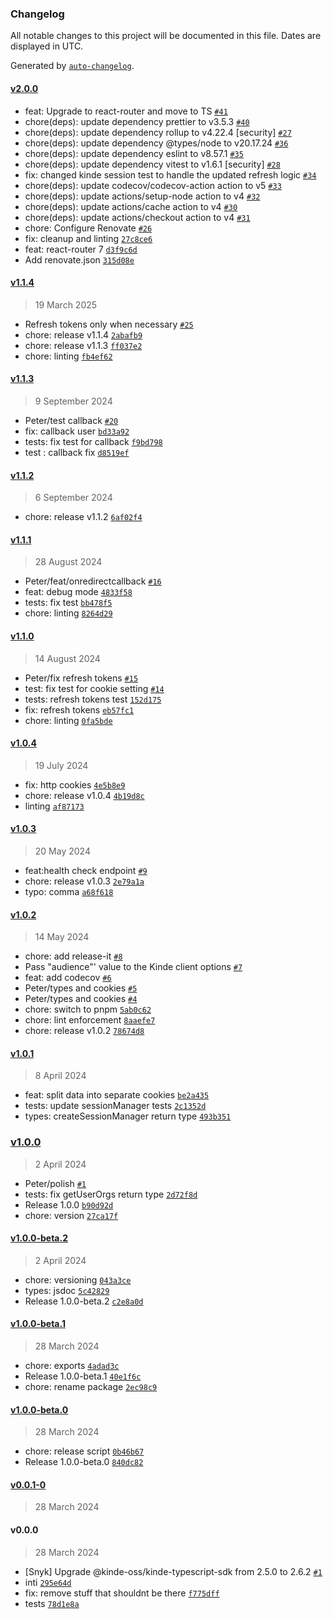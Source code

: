 ### Changelog

All notable changes to this project will be documented in this file. Dates are displayed in UTC.

Generated by [`auto-changelog`](https://github.com/CookPete/auto-changelog).

#### [v2.0.0](https://github.com/kinde-oss/kinde-remix-sdk/compare/v1.1.4...v2.0.0)

- feat: Upgrade to react-router and move to TS [`#41`](https://github.com/kinde-oss/kinde-remix-sdk/pull/41)
- chore(deps): update dependency prettier to v3.5.3 [`#40`](https://github.com/kinde-oss/kinde-remix-sdk/pull/40)
- chore(deps): update dependency rollup to v4.22.4 [security] [`#27`](https://github.com/kinde-oss/kinde-remix-sdk/pull/27)
- chore(deps): update dependency @types/node to v20.17.24 [`#36`](https://github.com/kinde-oss/kinde-remix-sdk/pull/36)
- chore(deps): update dependency eslint to v8.57.1 [`#35`](https://github.com/kinde-oss/kinde-remix-sdk/pull/35)
- chore(deps): update dependency vitest to v1.6.1 [security] [`#28`](https://github.com/kinde-oss/kinde-remix-sdk/pull/28)
- fix: changed kinde session test to handle the updated refresh logic [`#34`](https://github.com/kinde-oss/kinde-remix-sdk/pull/34)
- chore(deps): update codecov/codecov-action action to v5 [`#33`](https://github.com/kinde-oss/kinde-remix-sdk/pull/33)
- chore(deps): update actions/setup-node action to v4 [`#32`](https://github.com/kinde-oss/kinde-remix-sdk/pull/32)
- chore(deps): update actions/cache action to v4 [`#30`](https://github.com/kinde-oss/kinde-remix-sdk/pull/30)
- chore(deps): update actions/checkout action to v4 [`#31`](https://github.com/kinde-oss/kinde-remix-sdk/pull/31)
- chore: Configure Renovate [`#26`](https://github.com/kinde-oss/kinde-remix-sdk/pull/26)
- fix: cleanup and linting [`27c8ce6`](https://github.com/kinde-oss/kinde-remix-sdk/commit/27c8ce6df56d90e64ef8c764f4f748690949030c)
- feat: react-router 7 [`d3f9c6d`](https://github.com/kinde-oss/kinde-remix-sdk/commit/d3f9c6ddf93ee606d61f8558cfa7ed34fde51eaf)
- Add renovate.json [`315d08e`](https://github.com/kinde-oss/kinde-remix-sdk/commit/315d08eae695e09274840b4e8794f4194d3794bc)

#### [v1.1.4](https://github.com/kinde-oss/kinde-remix-sdk/compare/v1.1.3...v1.1.4)

> 19 March 2025

- Refresh tokens only when necessary [`#25`](https://github.com/kinde-oss/kinde-remix-sdk/pull/25)
- chore: release v1.1.4 [`2abafb9`](https://github.com/kinde-oss/kinde-remix-sdk/commit/2abafb9edaf2d91c796e0277397189781e0f315f)
- chore: release v1.1.3 [`ff037e2`](https://github.com/kinde-oss/kinde-remix-sdk/commit/ff037e2790957280c73ae42b05d21beb4697cea3)
- chore: linting [`fb4ef62`](https://github.com/kinde-oss/kinde-remix-sdk/commit/fb4ef62526e2aae8837efa9c88fc1959c0c869a2)

#### [v1.1.3](https://github.com/kinde-oss/kinde-remix-sdk/compare/v1.1.2...v1.1.3)

> 9 September 2024

- Peter/test callback [`#20`](https://github.com/kinde-oss/kinde-remix-sdk/pull/20)
- fix: callback user [`bd33a92`](https://github.com/kinde-oss/kinde-remix-sdk/commit/bd33a92cf400f8d7ff1dccb3e0dfd51a2838e78e)
- tests: fix test for callback [`f9bd798`](https://github.com/kinde-oss/kinde-remix-sdk/commit/f9bd798203048016b9a94c4b67ab014af67d6a13)
- test : callback fix [`d8519ef`](https://github.com/kinde-oss/kinde-remix-sdk/commit/d8519efd00f2b3ef5e9b4295a165ea43f4144310)

#### [v1.1.2](https://github.com/kinde-oss/kinde-remix-sdk/compare/v1.1.1...v1.1.2)

> 6 September 2024

- chore: release v1.1.2 [`6af02f4`](https://github.com/kinde-oss/kinde-remix-sdk/commit/6af02f465478d9c06d1cdaf691fc371c8fa353c4)

#### [v1.1.1](https://github.com/kinde-oss/kinde-remix-sdk/compare/v1.1.0...v1.1.1)

> 28 August 2024

- Peter/feat/onredirectcallback [`#16`](https://github.com/kinde-oss/kinde-remix-sdk/pull/16)
- feat: debug mode [`4833f58`](https://github.com/kinde-oss/kinde-remix-sdk/commit/4833f58015031b253af924080726da9b96335eda)
- tests: fix test [`bb478f5`](https://github.com/kinde-oss/kinde-remix-sdk/commit/bb478f55273bbad4765f2a265877066761337706)
- chore: linting [`8264d29`](https://github.com/kinde-oss/kinde-remix-sdk/commit/8264d29e704eaa299e84a83b84214c71ef74578f)

#### [v1.1.0](https://github.com/kinde-oss/kinde-remix-sdk/compare/v1.0.4...v1.1.0)

> 14 August 2024

- Peter/fix refresh tokens [`#15`](https://github.com/kinde-oss/kinde-remix-sdk/pull/15)
- test: fix test for cookie setting [`#14`](https://github.com/kinde-oss/kinde-remix-sdk/pull/14)
- tests: refresh tokens test [`152d175`](https://github.com/kinde-oss/kinde-remix-sdk/commit/152d175359d56b962751473ef3ee0c2ad6e437a6)
- fix: refresh tokens [`eb57fc1`](https://github.com/kinde-oss/kinde-remix-sdk/commit/eb57fc1a7e61b36c3d679bb458a212bc7273ba64)
- chore: linting [`0fa5bde`](https://github.com/kinde-oss/kinde-remix-sdk/commit/0fa5bde8178721d94d89cbe12772b84db464ae6a)

#### [v1.0.4](https://github.com/kinde-oss/kinde-remix-sdk/compare/v1.0.3...v1.0.4)

> 19 July 2024

- fix: http cookies [`4e5b8e9`](https://github.com/kinde-oss/kinde-remix-sdk/commit/4e5b8e9cee410b6cac96f9024160bbc308964741)
- chore: release v1.0.4 [`4b19d8c`](https://github.com/kinde-oss/kinde-remix-sdk/commit/4b19d8c320d6b0e4cb7496838ebc4594ff7c474b)
- linting [`af87173`](https://github.com/kinde-oss/kinde-remix-sdk/commit/af871735186c5d89cf65d25a7318682b63925a01)

#### [v1.0.3](https://github.com/kinde-oss/kinde-remix-sdk/compare/v1.0.2...v1.0.3)

> 20 May 2024

- feat:health check endpoint [`#9`](https://github.com/kinde-oss/kinde-remix-sdk/pull/9)
- chore: release v1.0.3 [`2e79a1a`](https://github.com/kinde-oss/kinde-remix-sdk/commit/2e79a1aaa3a8e18fbd501ef3998352826b6ad120)
- typo: comma [`a68f618`](https://github.com/kinde-oss/kinde-remix-sdk/commit/a68f618bb363deb77b1a7890996540e21c9d0d6d)

#### [v1.0.2](https://github.com/kinde-oss/kinde-remix-sdk/compare/v1.0.1...v1.0.2)

> 14 May 2024

- chore: add release-it [`#8`](https://github.com/kinde-oss/kinde-remix-sdk/pull/8)
- Pass "audience"' value to the Kinde client options [`#7`](https://github.com/kinde-oss/kinde-remix-sdk/pull/7)
- feat: add codecov [`#6`](https://github.com/kinde-oss/kinde-remix-sdk/pull/6)
- Peter/types and cookies [`#5`](https://github.com/kinde-oss/kinde-remix-sdk/pull/5)
- Peter/types and cookies [`#4`](https://github.com/kinde-oss/kinde-remix-sdk/pull/4)
- chore: switch to pnpm [`5ab0c62`](https://github.com/kinde-oss/kinde-remix-sdk/commit/5ab0c62c9982a5d500cbd52c6141e0f46e9a691d)
- chore: lint enforcement [`8aaefe7`](https://github.com/kinde-oss/kinde-remix-sdk/commit/8aaefe7ab0f6cc2fc95ebbd878077ef87e4d08f5)
- chore: release v1.0.2 [`78674d8`](https://github.com/kinde-oss/kinde-remix-sdk/commit/78674d84668f04600dca1f159b5da1f18fb1d282)

#### [v1.0.1](https://github.com/kinde-oss/kinde-remix-sdk/compare/v1.0.0...v1.0.1)

> 8 April 2024

- feat: split data into separate cookies [`be2a435`](https://github.com/kinde-oss/kinde-remix-sdk/commit/be2a4359bdd8ac167f7640c7b6201eba41db38e7)
- tests: update sessionManager tests [`2c1352d`](https://github.com/kinde-oss/kinde-remix-sdk/commit/2c1352d84db982856fa1e8501460d40205aef7b5)
- types: createSessionManager return type [`493b351`](https://github.com/kinde-oss/kinde-remix-sdk/commit/493b351a7f626fe7cee1a130d25791bd3c4a1792)

### [v1.0.0](https://github.com/kinde-oss/kinde-remix-sdk/compare/v1.0.0-beta.2...v1.0.0)

> 2 April 2024

- Peter/polish [`#1`](https://github.com/kinde-oss/kinde-remix-sdk/pull/1)
- tests: fix getUserOrgs return type [`2d72f8d`](https://github.com/kinde-oss/kinde-remix-sdk/commit/2d72f8dd315052c8e3ee85dd6d7b4262c5e79f78)
- Release 1.0.0 [`b90d92d`](https://github.com/kinde-oss/kinde-remix-sdk/commit/b90d92d4e0ce4d0df05d03b11fb3fc0881e14f91)
- chore: version [`27ca17f`](https://github.com/kinde-oss/kinde-remix-sdk/commit/27ca17f60cd339daee75024fd6367124efe8de45)

#### [v1.0.0-beta.2](https://github.com/kinde-oss/kinde-remix-sdk/compare/v1.0.0-beta.1...v1.0.0-beta.2)

> 2 April 2024

- chore: versioning [`043a3ce`](https://github.com/kinde-oss/kinde-remix-sdk/commit/043a3ced737da89110b439491505eddb89f0c6e8)
- types: jsdoc [`5c42829`](https://github.com/kinde-oss/kinde-remix-sdk/commit/5c42829a2cdc607996697f1c8ae0f48adb14cb40)
- Release 1.0.0-beta.2 [`c2e8a0d`](https://github.com/kinde-oss/kinde-remix-sdk/commit/c2e8a0d71fee9ba38e81f4a3960f8800e46a1967)

#### [v1.0.0-beta.1](https://github.com/kinde-oss/kinde-remix-sdk/compare/v1.0.0-beta.0...v1.0.0-beta.1)

> 28 March 2024

- chore: exports [`4adad3c`](https://github.com/kinde-oss/kinde-remix-sdk/commit/4adad3c3f07c05d3cc926d360fdc249538485941)
- Release 1.0.0-beta.1 [`40e1f6c`](https://github.com/kinde-oss/kinde-remix-sdk/commit/40e1f6ce71585deb8f04c9d2525334ddf90dc9b2)
- chore: rename package [`2ec98c9`](https://github.com/kinde-oss/kinde-remix-sdk/commit/2ec98c988c35e2e8082f363a564ded16633db92b)

#### [v1.0.0-beta.0](https://github.com/kinde-oss/kinde-remix-sdk/compare/v0.0.1-0...v1.0.0-beta.0)

> 28 March 2024

- chore: release script [`0b46b67`](https://github.com/kinde-oss/kinde-remix-sdk/commit/0b46b672180b4bd1222b5b487cd998aed35dc070)
- Release 1.0.0-beta.0 [`840dc82`](https://github.com/kinde-oss/kinde-remix-sdk/commit/840dc8296719612669dc14f3f9effc8356c65aa0)

#### [v0.0.1-0](https://github.com/kinde-oss/kinde-remix-sdk/compare/v0.0.0...v0.0.1-0)

> 28 March 2024

#### v0.0.0

> 28 March 2024

- [Snyk] Upgrade @kinde-oss/kinde-typescript-sdk from 2.5.0 to 2.6.2 [`#1`](https://github.com/kinde-oss/kinde-remix-sdk/pull/1)
- inti [`295e64d`](https://github.com/kinde-oss/kinde-remix-sdk/commit/295e64dc39000a0d57c1f0f193262f7caa53da38)
- fix: remove stuff that shouldnt be there [`f775dff`](https://github.com/kinde-oss/kinde-remix-sdk/commit/f775dff172f9926a53ba1f5284814c984e53a7c9)
- tests [`78d1e8a`](https://github.com/kinde-oss/kinde-remix-sdk/commit/78d1e8a21b384800fd75de0528f0c42a51d82f10)
